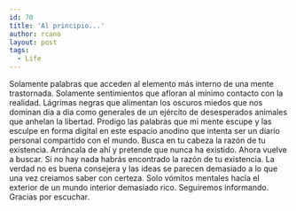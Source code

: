 ```yaml
---
id: 70
title: 'Al principio...'
author: rcano
layout: post
tags:
  - Life
---
```


Solamente palabras que acceden al elemento más interno de una mente trastornada.
Solamente sentimientos que afloran al mínimo contacto con la realidad. Lágrimas
negras que alimentan los oscuros miedos que nos dominan día a día como generales
de un ejército de desesperados animales que anhelan la libertad. Prodigo las
palabras que mi mente escupe y las esculpe en forma digital en este espacio
anodino que intenta ser un diario personal compartido con el mundo. Busca en tu
cabeza la razón de tu existencia. Arráncala de ahí y pretende que nunca ha
existido. Ahora vuelve a buscar. Si no hay nada habrás encontrado la razón de tu
existencia. La verdad no es buena consejera y las ideas se parecen demasiado a
lo que una vez creiamos saber con certeza. Solo vómitos mentales hacía el
exterior de un mundo interior demasiado rico. Seguiremos informando. Gracias por
escuchar.
